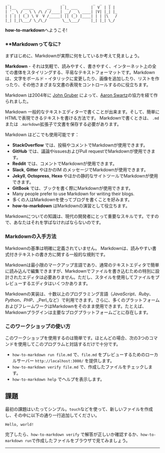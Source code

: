      _                        _             _  _   _
    | |__   _____      __    | |_ ___      |  V  | | |
    | '_ \ / _ \ \ /\ / /____| __/ _ \ ____| |V| |_| |_
    | | | | (_) \ V  V /_____| || (_) |____| | | |\   /
    |_| |_|\___/ \_/\_/       \__\___/     |_| |_| \_/


 **how-to-markdown**へようこそ!

### **Markdownってなに?

まずはじめに、Markdownが実際に何をしているか考えて見ましょう。

**Markdown** - それは気軽で、読みやすく、書きやすく、インターネット上の全ての書体をスタイリングする、平易なテキストフォーマットです。Markdownは、文字をボールド・イタリックに変更したり、画像を追加したり、リストを作ったり、その他さまざまな文書の表現をコントロールするのに役立ちます。

Markdown は2004年に [John Gruber](http://daringfireball.net/) によって、[Aaron Swartz](http://www.aaronsw.com/)の協力を経て作られました。

Markdown 一般的なテキストエディターで書くことが出来ます。そして、簡単にHTMLで表現できるテキストを書ける方法です。 Markdownで書くときは、 `.md`または` .markdown`拡張子で文書を保存する必要があります。

Markdown はどこでも使用可能です：

* **StackOverflow** では、投稿やコメントでMarkdownが使用できます。
* **GitHub** では、議論やissuesおよびPull requestでMarkdownが使用できます。
* **Reddit** では、コメントでMarkdownが使用できます。
* **Slack**, **Gitter** やほかのIM のメッセージでMarkdownが使用できます。
* **Jekyll**, **Octopress**, **Hexo** やほかの静的なサイトツールでMarkdownが使用できます。
* **GitBook** では、ブックを書く際にMarkdownが使用できます。
* Many people prefer to use Markdown for writing their blogs.
* 多くの人はMarkdownを使ってブログを書くことを好みます。
* **how-to-markdown** はMarkdownの演習として役立ちます。

Markdownについての知識は、現代の開発者にとって重要なスキルです。ですので、あなたはそれを学ばなければならないのです。

### Markdownの入手方法

Markdownの基準は明確に定義されていません。 Markdownは、読みやすい書式付きテキストの書き方に関する一般的な規則です。

Markdownは最小限のマークアップ言語であり、通常のテキストエディタで簡単に読み込んで編集できますが、Markdownでファイルを書き込むための特別に設計されたエディタは必要ありません。ただし、スタイルを使用してファイルをプレビューするエディタはいくつかあります。

Markdownの実装は、十数以上のプログラミング言語（_JavaScript_、_Ruby_、_Python_、_PHP_、_Perl_など）で利用できます。さらに、多くのプラットフォームおよびフレームワークはMarkdownをそのまま使用できます。たとえば、Markdownプラグインは主要なブログプラットフォームごとに存在します。

### このワークショップの使い方

このワークショップを使用するのは簡単です。ほとんどの場合、次の3つのコマンドを使用してこのプログラムと対話するだけで十分です。

* `how-to-markdown run file.md` で、`file.md` をプレビューするためのローカルサーバー `http://localhost:3000/` を提供します。
* `how-to-markdown verify file.md` で、作成したファイルをチェックします。
* `how-to-markdown help` でヘルプを表示します。

## 課題

最初の課題はいたってシンプル。`touch`などを使って、新しいファイルを作成し、その中に以下の通り一行追加してください。

    Hello, world!

完了したら、`how-to-markdown verify` で解答が正しいか確認するか、`how-to-markdown run`で作成したファイルをブラウザで見てみましょう。

---

